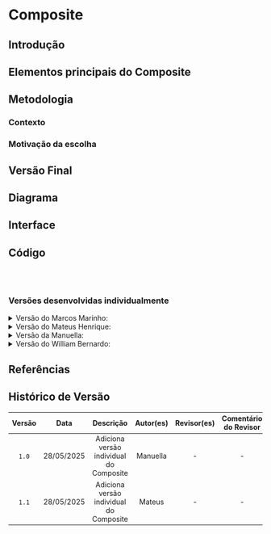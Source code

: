 # Composite

## Introdução


## Elementos principais do Composite

## Metodologia


### Contexto


### Motivação da escolha


## Versão Final



## Diagrama



## Interface



## Código

```

    
```



### Versões desenvolvidas individualmente

<details>
<summary>Versão do Marcos Marinho:</summary>

### Marcos

A implementação foi desenvolvida com base no exemplo disponibilizado pela professora no Aprender3, segue o exemplo:
<center>

![Exemplo utilizado - Milene Serrano](../../assets/GOFsEstruturais/Composite/exemploProfessora.png)


Autor: Milene Serrano

</center>

### Modelagem

<center>

![Exemplo utilizado - Milene Serrano](../../assets/GOFsEstruturais/Composite/CompositeMarcos.png)


Autor: [Marcos Vieira Marinho](https://github.com/devMarcosVM)

</center>

### Código

```python
from abc import ABC, abstractmethod
from typing import List

# Classe base abstrata
class MidiaDigital(ABC):
    """
    Classe base abstrata para todos os tipos de mídia digital.
    Conforme o diagrama, assume-se que toda mídia digital tem uma urlArquivo.
    """
    def __init__(self, urlArquivo: str):
        self.urlArquivo = urlArquivo

    @abstractmethod
    def mostrar(self):
        """
        Método abstrato para exibir as informações da mídia.
        As classes filhas devem implementar este método.
        """
        pass

# Classe Imagem (Folha)
class Imagem(MidiaDigital):
    """
    Representa uma mídia digital do tipo Imagem.
    Herda de MidiaDigital e adiciona atributos específicos de imagem.
    """
    def __init__(self, urlArquivo: str, textoAlternativo: str, resolucao: str):
        super().__init__(urlArquivo)
        self.textoAlternativo = textoAlternativo
        self.resolucao = resolucao

    def mostrar(self):
        """Exibe os detalhes da imagem."""
        print(f"[Imagem] URL: {self.urlArquivo}, Texto Alternativo: {self.textoAlternativo}, Resolução: {self.resolucao}")

# Classe Video (Folha)
class Video(MidiaDigital):
    """
    Representa uma mídia digital do tipo Vídeo.
    Herda de MidiaDigital e adiciona atributos específicos de vídeo.
    """
    def __init__(self, urlArquivo: str, duracao: str):
        super().__init__(urlArquivo)
        self.duracao = duracao # Específico para Video

    def mostrar(self):
        """Exibe os detalhes do vídeo."""
        print(f"[Vídeo]  URL: {self.urlArquivo}, Duração: {self.duracao}")

# Classe Composite
class CompositeMidia(MidiaDigital):
    """
    Representa uma coleção de mídias digitais (componentes).
    Pode conter tanto mídias individuais (Imagem, Video) quanto outras coleções (CompositeMidia).
    Herda de MidiaDigital, possuindo uma urlArquivo que pode representar, por exemplo,
    uma miniatura ou ícone para a coleção.
    """
    def __init__(self, titulo: str, urlArquivo_composite: str):
        super().__init__(urlArquivo_composite) # URL para o composite em si (ex: thumbnail da galeria)
        self.titulo = titulo
        self.componentes: List[MidiaDigital] = []

    def adicionar(self, midia: MidiaDigital):
        """Adiciona uma mídia (folha ou outro composite) à coleção."""
        self.componentes.append(midia)
        print(f"Adicionado à composite '{self.titulo}': {type(midia).__name__} (URL: {midia.urlArquivo})")


    def remover(self, midia: MidiaDigital):
        """Remove uma mídia da coleção."""
        try:
            self.componentes.remove(midia)
            print(f"Removido da composite '{self.titulo}': {type(midia).__name__} (URL: {midia.urlArquivo})")
        except ValueError:
            print(f"Erro: Mídia não encontrada na composite '{self.titulo}' para remoção.")


    def mostrar(self):
        """
        Implementação do método abstrato mostrar.
        Exibe informações sobre o próprio composite (metadados da coleção).
        """
        print(f"[Composite] Título: '{self.titulo}', URL Representativa: {self.urlArquivo}")

    def exibir(self):
        """
        Método específico do CompositeMidia (conforme diagrama) para exibir
        as informações de todos os seus componentes.
        """
        print(f"\n--- Conteúdo do Composite '{self.titulo}' ---")
        if not self.componentes:
            print("  (Esta coleção está vazia)")
        for componente in self.componentes:
            componente.mostrar() # Chama o método mostrar de cada componente
        print(f"--- Fim do Composite '{self.titulo}' ---\n")
```
<center>

Autor: [Marcos Vieira Marinho](https://github.com/devMarcosVM)

</center>

</details>


<details>
<summary>Versão do Mateus Henrique: </summary>

### Mateus

A implementação foi desenvolvida com base no exemplo disponibilizado pela professora no Aprender3, adaptando-o para os nossos componentes.  

### Modelagem

![Modelagem Composite - Mídia digital](../../assets/GOFsEstruturais/Composite/CompositeMateus.png)

<center>

Autor: [Mateus Henrique](https://github.com/Mateushqms)

</center>

### Código

```python
from abc import ABC, abstractmethod
from typing import Optional, List

#Componente base 
class MidiaDigital(ABC):
    def __init__(self, url: str, formato: str, legenda: Optional[str] = None):
        self.url = url
        self.formato = formato
        self.legenda = legenda if legenda else "Mídia sem legenda"
        
    @abstractmethod
    def exibir(self):
        pass

# Folhas
class Video(MidiaDigital):
    def __init__(self, url: str, formato: str, duracao: str, legenda: Optional[str] = None):
        super().__init__(url, formato, legenda)
        self.duracao = duracao

    def exibir(self):
        print(f"Vídeo: {self.url} | Formato: {self.formato} | Duração: {self.duracao} | Legenda: {self.legenda}")

class Imagem(MidiaDigital):
    def __init__(self, url: str, formato: str, resolucao: str, legenda: Optional[str] = None):
        super().__init__(url, formato, legenda)
        self.resolucao = resolucao

    def exibir(self):
        print(f"Imagem: {self.url} | Formato: {self.formato} | Resolução: {self.resolucao} | Legenda: {self.legenda}")

# Composite
class CompositeMidia(MidiaDigital):
    def __init__(self, nome: str):
        super().__init__(url="", formato="colecao", legenda=nome)
        self.componentes: List[MidiaDigital] = []

    def adicionar(self, midia: MidiaDigital):
        self.componentes.append(midia)

    def remover(self, midia: MidiaDigital):
        self.componentes.remove(midia)

    def exibir(self):
        print(f"Coleção: {self.legenda}")
        for componente in self.componentes:
            componente.exibir()

    
```
<center>

Autor: [Mateus Henrique](https://github.com/Mateushqms)

</center>

</details>

<details>
<summary>Versão da Manuella:</summary>

### Manuella

Este projeto implementa o padrão de projeto Composite com o objetivo de facilitar a composição de vários tipos de mídia em uma mesma memória.


### Modelagem

![Modelagem Composite - Mídia digital](../../assets/GOFsEstruturais/Composite/CompositeManuella.png)
<center>

Autor: [Manuella Magalhães Valadares](https://github.com/manuvaladares)

</center>

### Código

```python
from abc import ABC, abstractmethod
from datetime import date
from typing import List

# Classe base (Componente)
class MidiaDigital(ABC):
    def __init__(self, formato: str, legenda: str):
        self.formato = formato
        self.legenda = legenda

    @abstractmethod
    def exibir(self):
        pass

# Leaf: Vídeo
class Video(MidiaDigital):
    def __init__(self, formato: str, legenda: str, urlArquivo: str, duracao: str):
        super().__init__(formato, legenda)
        self.urlArquivo = urlArquivo
        self.duracao = duracao

    def exibir(self):
        print(f"[Vídeo] URL: {self.urlArquivo}, Duração: {self.duracao}, Legenda: {self.legenda}, Formato: {self.formato}")

# Leaf: Imagem
class Imagem(MidiaDigital):
    def __init__(self, formato: str, legenda: str, urlArquivo: str, textoAlternativo: str, resolucao: str):
        super().__init__(formato, legenda)
        self.urlArquivo = urlArquivo
        self.textoAlternativo = textoAlternativo
        self.resolucao = resolucao

    def exibir(self):
        print(f"[Imagem] URL: {self.urlArquivo}, Resolução: {self.resolucao}, Texto Alt: {self.textoAlternativo}, Legenda: {self.legenda}")

# Composite: Memória
class Memoria:
    def __init__(self, id: int, titulo: str, descricao: str, status: str, autor: str, dataEnvio: date):
        self.id = id
        self.titulo = titulo
        self.descricao = descricao
        self.status = status
        self.autor = autor
        self.dataEnvio = dataEnvio
        self.midias: List[MidiaDigital] = []
        self.tags = []

    def addMidiaDigital(self, midia: MidiaDigital):
        self.midias.append(midia)

    def removerMidiaDigital(self, midia: MidiaDigital):
        self.midias.remove(midia)

    def adicionarTag(self, tag: str):
        self.tags.append(tag)

    def exibir(self):
        print(f"\nMemória: {self.titulo} (ID: {self.id})")
        print(f"Descrição: {self.descricao}, Status: {self.status}, Autor: {self.autor}, Data: {self.dataEnvio}")
        print("Tags:", ", ".join(self.tags))
        print("Mídias associadas:")
        for midia in self.midias:
            midia.exibir()

# Execução exemplo
if __name__ == "__main__":
    video1 = Video("mp4", "Entrevista", "https://exemplo.com/video.mp4", "2min")
    imagem1 = Imagem("jpg", "Foto da reunião", "https://exemplo.com/imagem.jpg", "Reunião com a equipe", "1920x1080")

    memoria = Memoria(1, "Reunião de equipe", "Memória da reunião de planejamento", "finalizada", "Joana", date.today())
    memoria.addMidiaDigital(video1)
    memoria.addMidiaDigital(imagem1)
    memoria.adicionarTag("reunião")
    memoria.adicionarTag("planejamento")
    memoria.exibir()
    
```
<center>

Autor: [Manuella Magalhães Valadares](https://github.com/manuvaladares)

</center>

</details>

<details>
<summary>Versão do William Bernardo: </summary>

### William Bernardo


### Modelagem

![Modelagem Composite - Mídia digital](../../assets/GOFsEstruturais/Composite/CompositeManuella.png)

<center>

Autor: [William Bernardo](https://github.com/willxbernardo)

</center>

### Código

```python
from abc import ABC, abstractmethod
from typing import List

# Classe base abstrata
class MidiaDigital(ABC):
    def __init__(self, id: int, formato: str, legenda: str):
        self.id = id
        self.formato = formato
        self.legenda = legenda

    @abstractmethod
    def exibir(self):
        pass

# Classe Imagem (Folha)
class Imagem(MidiaDigital):
    def __init__(self, id: int, formato: str, legenda: str, urlArquivo: str, textoAlternativo: str, resolucao: str):
        super().__init__(id, formato, legenda)
        self.urlArquivo = urlArquivo
        self.textoAlternativo = textoAlternativo
        self.resolucao = resolucao

    def exibir(self):
        print(f"[Imagem] ID: {self.id}, Formato: {self.formato}, Legenda: {self.legenda}")
        print(f"         URL: {self.urlArquivo}, Texto Alt: {self.textoAlternativo}, Resolução: {self.resolucao}")

# Classe Video (Folha)
class Video(MidiaDigital):
    def __init__(self, id: int, formato: str, legenda: str, urlArquivo: str, duracao: str):
        super().__init__(id, formato, legenda)
        self.urlArquivo = urlArquivo
        self.duracao = duracao

    def exibir(self):
        print(f"[Vídeo]  ID: {self.id}, Formato: {self.formato}, Legenda: {self.legenda}")
        print(f"         URL: {self.urlArquivo}, Duração: {self.duracao}")

# Classe Composite
class CompositeMedia(MidiaDigital):
    def __init__(self, id: int, formato: str, legenda: str):
        super().__init__(id, formato, legenda)
        self.componentes: List[MidiaDigital] = []

    def adicionar(self, midia: MidiaDigital):
        self.componentes.append(midia)

    def remover(self, midia: MidiaDigital):
        self.componentes.remove(midia)

    def exibir(self):
        print(f"[CompositeMedia] ID: {self.id}, Formato: {self.formato}, Legenda: {self.legenda}")
        print(" Componentes:")
        for componente in self.componentes:
            componente.exibir()

# Execução de exemplo
if __name__ == "__main__":
    # Criando mídias individuais
    imagem1 = Imagem(1, "jpg", "Foto do evento", "https://exemplo.com/img1.jpg", "Imagem de um palco", "1920x1080")
    video1 = Video(2, "mp4", "Vídeo da entrevista", "https://exemplo.com/video1.mp4", "3min")

    # Criando composite
    galeria = CompositeMedia(10, "composto", "Galeria do evento")
    galeria.adicionar(imagem1)
    galeria.adicionar(video1)

    # Criando outro composite dentro do primeiro (exemplo de hierarquia)
    video2 = Video(3, "avi", "Apresentação musical", "https://exemplo.com/video2.avi", "5min")
    subgaleria = CompositeMedia(11, "composto", "Vídeos extras")
    subgaleria.adicionar(video2)

    galeria.adicionar(subgaleria)

    # Exibir todos os conteúdos da galeria
    galeria.exibir()


```
<center>

Autor: [William Bernardo](https://github.com/willxbernardo)

</center>
</details>

## Referências



## Histórico de Versão

| Versão | Data | Descrição | Autor(es) | Revisor(es) | Comentário do Revisor |
| :-: | :-: | :-: | :-: | :-: | :-: |
| `1.0` | 28/05/2025 | Adiciona versão individual do Composite | Manuella | - | - |
| `1.1` | 28/05/2025 | Adiciona versão individual do Composite | Mateus | - | - |

